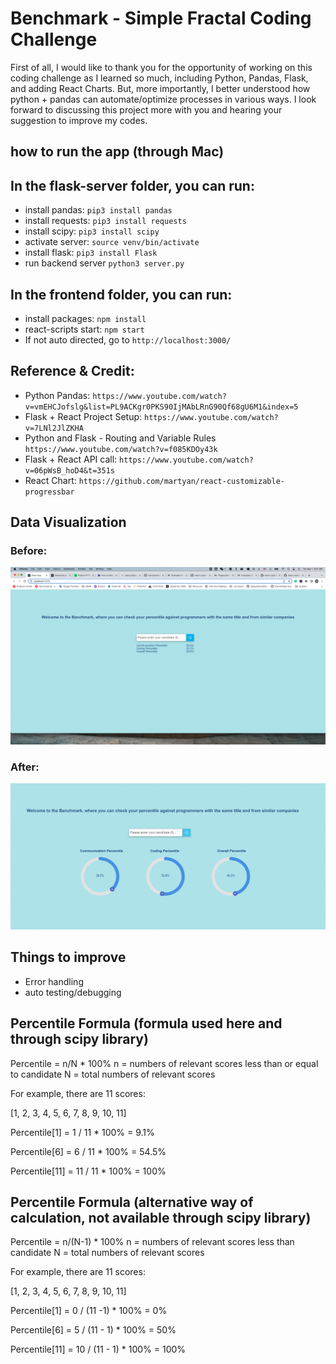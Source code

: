 # Benchmark - Simple Fractal Coding Challenge

First of all, I would like to thank you for the opportunity of working on this coding challenge as I learned so much, including Python, Pandas, Flask, and adding React Charts. But, more importantly, I better understood how python + pandas can automate/optimize processes in various ways. I look forward to discussing this project more with you and hearing your suggestion to improve my codes.

## how to run the app (through Mac)

## In the flask-server folder, you can run:
* install pandas: `pip3 install pandas`
* install requests: `pip3 install requests`
* install scipy: `pip3 install scipy`
* activate server: `source venv/bin/activate`
* install flask: `pip3 install Flask`
* run backend server `python3 server.py`

## In the frontend folder, you can run: 
* install packages: `npm install`
* react-scripts start: `npm start`
* If not auto directed, go to `http://localhost:3000/`

## Reference & Credit:
* Python Pandas: `https://www.youtube.com/watch?v=vmEHCJofslg&list=PL9ACKgr0PKS90IjMAbLRnG90Qf68gU6M1&index=5`
* Flask + React Project Setup: `https://www.youtube.com/watch?v=7LNl2JlZKHA`
* Python and Flask - Routing and Variable Rules `https://www.youtube.com/watch?v=f085KDOy43k`
* Flask + React API call: `https://www.youtube.com/watch?v=06pWsB_hoD4&t=351s`
* React Chart: `https://github.com/martyan/react-customizable-progressbar`

## Data Visualization
### Before:
![inital](./assets/inital.png)
### After:
![added charts](./assets/withCharts.png)

## Things to improve
*  Error handling
*  auto testing/debugging

## Percentile Formula (formula used here and through scipy library)
Percentile = n/N * 100% 
n = numbers of relevant scores less than or equal to candidate
N = total numbers of relevant scores 

For example, there are 11 scores: 

[1, 2, 3, 4, 5, 6, 7, 8, 9, 10, 11]

Percentile[1] = 1 / 11 * 100% = 9.1%

Percentile[6] = 6 / 11 * 100% = 54.5%

Percentile[11] = 11 / 11 * 100% = 100%

## Percentile Formula (alternative way of calculation, not available through scipy library)
Percentile = n/(N-1) * 100% 
n = numbers of relevant scores less than candidate
N = total numbers of relevant scores

For example, there are 11 scores: 

[1, 2, 3, 4, 5, 6, 7, 8, 9, 10, 11]

Percentile[1] = 0 / (11 -1) * 100% = 0%

Percentile[6] = 5 / (11 - 1) * 100% = 50%

Percentile[11] = 10 / (11 - 1) * 100% = 100%